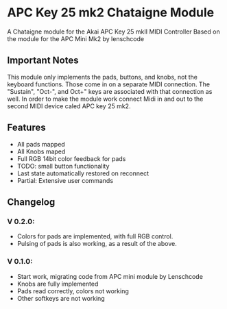 # APC Key 25 mk2 Chataigne Module
A Chataigne module for the Akai APC Key 25 mkII MIDI Controller
Based on the module for the APC Mini Mk2 by lenschcode

## Important Notes
This module only implements the pads, buttons, and knobs, not the keyboard functions. Those come in on a separate MIDI connection. The "Sustain", "Oct-", and Oct+" keys are associated with that connection as well.
In order to make the module work connect Midi in and out to the second MIDI device caled APC key 25 mk2.

## Features
- All pads mapped
- All Knobs maped
- Full RGB 14bit color feedback for pads
- TODO: small button functionality
- Last state automatically restored on reconnect
- Partial: Extensive user commands

## Changelog
### V 0.2.0:
- Colors for pads are implemented, with full RGB control.
- Pulsing of pads is also working, as a result of the above.

### V 0.1.0:
- Start work, migrating code from APC mini module by Lenschcode
- Knobs are fully implemented
- Pads read correctly, colors not working
- Other softkeys are not working